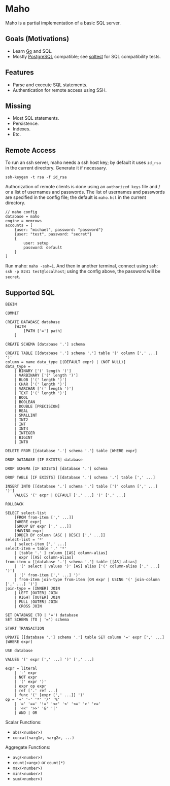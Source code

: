 # Maho
Maho is a partial implementation of a basic SQL server.

## Goals (Motivations)
* Learn [Go](https://golang.org/) and SQL.
* Mostly [PostgreSQL](https://www.postgresql.org/) compatible; see [sqltest](https://github.com/leftmike/sqltest) for SQL compatibility tests.

## Features
* Parse and execute SQL statements.
* Authentication for remote access using SSH.

## Missing
* Most SQL statements.
* Persistence.
* Indexes.
* Etc.

## Remote Access

To run an ssh server, maho needs a ssh host key; by default it uses `id_rsa` in the current
directory. Generate it if necessary.

```
ssh-keygen -t rsa -f id_rsa
```

Authorization of remote clients is done using an `authorized_keys` file and / or a list of
usernames and passwords. The list of usernames and passwords are specified in the config file;
the default is `maho.hcl` in the current directory.

```
// maho config
database = maho
engine = memrows
accounts = [
    {user: "michael", password: "password"}
    {user: "test", password: "secret"}
    {
        user: setup
        password: default
    }
]
```

Run maho: `maho -ssh=1`. And then in another terminal, connect using ssh:
`ssh -p 8241 test@localhost`; using the config above, the password will be `secret`.

## Supported SQL
```
BEGIN
```

```
COMMIT
```

```
CREATE DATABASE database
    [WITH
        [PATH ['='] path]
    ]
```

```
CREATE SCHEMA [database '.'] schema
```

```
CREATE TABLE [[database '.'] schema '.'] table '(' column [',' ...] ')'
column = name data_type [(DEFAULT expr) | (NOT NULL)]
data_type =
	| BINARY ['(' length ')']
	| VARBINARY ['(' length ')']
	| BLOB ['(' length ')']
	| CHAR ['(' length ')']
	| VARCHAR ['(' length ')']
	| TEXT ['(' length ')']
	| BOOL
	| BOOLEAN
	| DOUBLE [PRECISION]
	| REAL
	| SMALLINT
	| INT2
	| INT
	| INT4
	| INTEGER
	| BIGINT
	| INT8
```

```
DELETE FROM [[database '.'] schema '.'] table [WHERE expr]
```

```
DROP DATABASE [IF EXISTS] database
```

```
DROP SCHEMA [IF EXISTS] [database '.'] schema
```

```
DROP TABLE [IF EXISTS] [[database '.'] schema '.'] table [',' ...]
```

```
INSERT INTO [[database '.'] schema '.'] table ['(' column [',' ...] ')']
	VALUES '(' expr | DEFAULT [',' ...] ')' [',' ...]
```

```
ROLLBACK
```

```
SELECT select-list
    [FROM from-item [',' ...]]
    [WHERE expr]
    [GROUP BY expr [',' ...]]
    [HAVING expr]
    [ORDER BY column [ASC | DESC] [',' ...]]
select-list = '*'
    | select-item [',' ...]
select-item = table '.' '*'
    | [table '.' ] column [[AS] column-alias]
    | expr [[AS] column-alias]
from-item = [[database '.'] schema '.'] table [[AS] alias]
    | '(' select | values ')' [AS] alias ['(' column-alias [',' ...] ')']
    | '(' from-item [',' ...] ')'
    | from-item join-type from-item [ON expr | USING '(' join-column [',' ...] ')']
join-type = [INNER] JOIN
    | LEFT [OUTER] JOIN
    | RIGHT [OUTER] JOIN
    | FULL [OUTER] JOIN
    | CROSS JOIN
```

```
SET DATABASE (TO | '=') database
SET SCHEMA (TO | '=') schema
```

```
START TRANSACTION
```

```
UPDATE [[database '.'] schema '.'] table SET column '=' expr [',' ...] [WHERE expr]
```

```
USE database
```

```
VALUES '(' expr [',' ...] ')' [',' ...]
```

```
expr = literal
    | '-' expr
    | NOT expr
    | '(' expr ')'
    | expr op expr
    | ref ['.' ref ...]
    | func '(' [expr [',' ...]] ')'
op = '+' '-' '*' '/' '%'
    | '=' '==' '!=' '<>' '<' '<=' '>' '>='
    | '<<' '>>' '&' '|'
    | AND | OR
```

Scalar Functions:
* `abs(<number>)`
* `concat(<arg1>, <arg2>, ...)`

Aggregate Functions:
* `avg(<number>)`
* `count(<arg>)` or `count(*)`
* `max(<number>)`
* `min(<number>)`
* `sum(<number>)`
